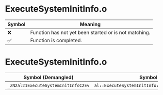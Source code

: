 # ExecuteSystemInitInfo.o
| Symbol | Meaning 
| ------------- | ------------- 
| :x: | Function has not yet been started or is not matching. 
| :white_check_mark: | Function is completed. 


# ExecuteSystemInitInfo.o
| Symbol (Demangled) | Symbol (Mangled) | Decompiled? |
| ------------- |  ------------- | ------------- |
| `_ZN2al21ExecuteSystemInitInfoC2Ev` | `al::ExecuteSystemInitInfo::ExecuteSystemInitInfo(void)` | :white_check_mark: |
